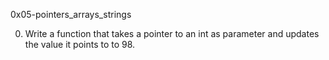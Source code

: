 0x05-pointers_arrays_strings

0. Write a function that takes a pointer to an int as parameter and updates the value it points to to 98.

